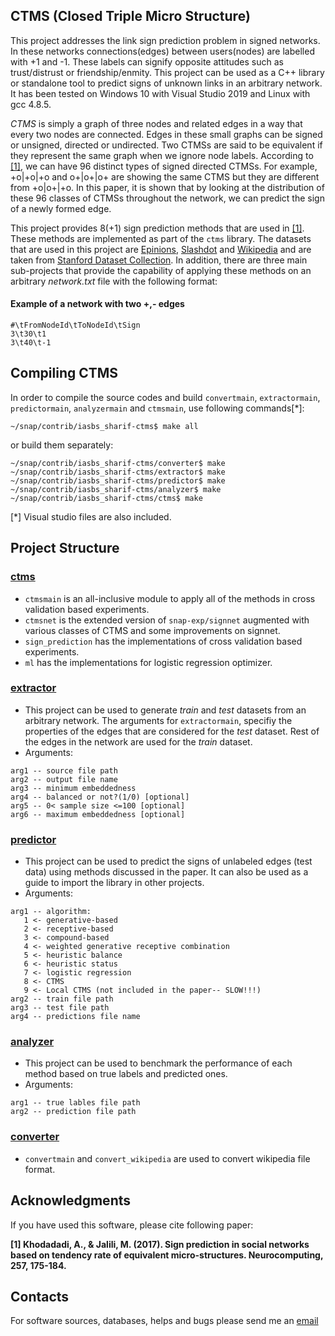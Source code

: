 ## CTMS (Closed Triple Micro Structure)

This project addresses the link sign prediction problem in signed networks. In these networks connections(edges) between users(nodes) are labelled with +1 and -1. These labels can signify opposite attitudes such as trust/distrust or friendship/enmity. This project can be used as a C++ library or standalone tool to predict signs of unknown links in an arbitrary network. It has been tested on Windows 10 with Visual Studio 2019 and Linux with gcc 4.8.5.

*CTMS* is simply a graph of three nodes and related edges in a way that every two nodes are connected. Edges in these small graphs can be signed or unsigned, directed or undirected. Two CTMSs are said to be equivalent if they represent the same graph when we ignore node labels. According to [\[1\]](#acknowledgments), we can have 96 distinct types of signed directed CTMSs. For example, +o|+o|+o and o+|o+|o+ are showing the same CTMS but they are different from +o|o+|+o. In this paper, it is shown that by looking at the distribution of these 96 classes of CTMSs throughout the network, we can predict the sign of a newly formed edge.

This project provides 8(+1) sign prediction methods that are used in [\[1\]](#acknowledgments). These methods are implemented as part of the `ctms` library. The datasets that are used in this project are [Epinions](http://snap.stanford.edu/data/soc-sign-epinions.html), [Slashdot](http://snap.stanford.edu/data/soc-sign-Slashdot090221.html) and [Wikipedia](http://snap.stanford.edu/data/wiki-Elec.html) and are taken from [Stanford Dataset Collection](http://snap.stanford.edu/data/index.html#signnets). In addition, there are three main sub-projects that provide the capability of applying these methods on an arbitrary *network.txt* file with the following format:
#### Example of a network with two +,- edges
```
#\tFromNodeId\tToNodeId\tSign
3\t30\t1
3\t40\t-1
```

## Compiling CTMS

In order to compile the source codes and build `convertmain`, `extractormain`, `predictormain`, `analyzermain`
and `ctmsmain`, use following commands[*]:
```
~/snap/contrib/iasbs_sharif-ctms$ make all
```
or build them separately:
```
~/snap/contrib/iasbs_sharif-ctms/converter$ make
~/snap/contrib/iasbs_sharif-ctms/extractor$ make
~/snap/contrib/iasbs_sharif-ctms/predictor$ make
~/snap/contrib/iasbs_sharif-ctms/analyzer$ make
~/snap/contrib/iasbs_sharif-ctms/ctms$ make
```
[*] Visual studio files are also included.
## Project Structure
### [ctms](ctms)
- `ctmsmain` is an all-inclusive module to apply all of the methods in cross validation based experiments.
- `ctmsnet` is the extended version of `snap-exp/signnet` augmented with various classes of CTMS and some improvements on signnet.
- `sign_prediction` has the implementations of cross validation based experiments.
- `ml` has the implementations for logistic regression optimizer.

### [extractor](extractor)
- This project can be used to generate *train* and *test* datasets from an arbitrary network. The arguments for `extractormain`, specifiy the properties of the edges that are considered for the *test* dataset. Rest of the edges in the network are used for the *train* dataset.
- Arguments:
```
arg1 -- source file path
arg2 -- output file name
arg3 -- minimum embeddedness
arg4 -- balanced or not?(1/0) [optional]
arg5 -- 0< sample size <=100 [optional]
arg6 -- maximum embeddedness [optional]
```

### [predictor](predictor)
- This project can be used to predict the signs of unlabeled edges (test data) using methods discussed in the paper. It can also be used as a guide to import the library in other projects.
- Arguments:
```
arg1 -- algorithm:
   1 <- generative-based
   2 <- receptive-based
   3 <- compound-based
   4 <- weighted generative receptive combination
   5 <- heuristic balance
   6 <- heuristic status
   7 <- logistic regression
   8 <- CTMS
   9 <- Local CTMS (not included in the paper-- SLOW!!!)
arg2 -- train file path
arg3 -- test file path
arg4 -- predictions file name
```

### [analyzer](analyzer)
- This project can be used to benchmark the performance of each method based on true labels and predicted ones.
- Arguments:
```
arg1 -- true lables file path
arg2 -- prediction file path
```

### [converter](converter)
- `convertmain` and `convert_wikipedia` are used to convert wikipedia file format.

## Acknowledgments

If you have used this software, please cite following paper:

**[1] Khodadadi, A., & Jalili, M. (2017). Sign prediction in social networks based
on tendency rate of equivalent micro-structures. Neurocomputing, 257, 175-184.**


## Contacts


For software sources, databases, helps and bugs please send me an [email](mailto:abt.kod@gmail.com)
